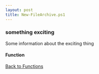 ```yaml
---
layout: post
title: New-FileArchive.ps1
---
```


### something exciting

Some information about the exciting thing

#### Function

<script async src="https://gist-it.appspot.com/github.com/BanterBoy/scripts-blog/blob/master/PowerShell/functions/compression/New-FileArchive.ps1" crossorigin="anonymous"></script>

<a href="/menu/_pages/functions.html">Back to Functions</a>
